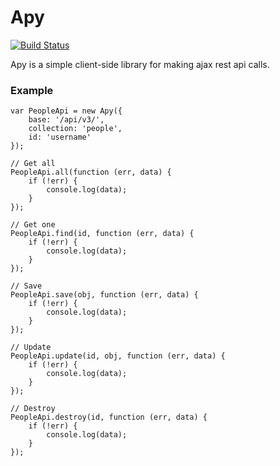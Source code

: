 # Apy

[![Build Status](https://travis-ci.org/goschevski/apy.svg?branch=master)](https://travis-ci.org/goschevski/apy)

Apy is a simple client-side library for making ajax rest api calls.

### Example

```
var PeopleApi = new Apy({
    base: '/api/v3/',
    collection: 'people',
    id: 'username'
});

// Get all
PeopleApi.all(function (err, data) {
    if (!err) {
        console.log(data);
    }
});

// Get one
PeopleApi.find(id, function (err, data) {
    if (!err) {
        console.log(data);
    }
});

// Save
PeopleApi.save(obj, function (err, data) {
    if (!err) {
        console.log(data);
    }
});

// Update
PeopleApi.update(id, obj, function (err, data) {
    if (!err) {
        console.log(data);
    }
});

// Destroy
PeopleApi.destroy(id, function (err, data) {
    if (!err) {
        console.log(data);
    }
});
```